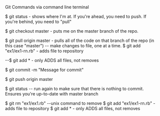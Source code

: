Git Commands via command line terminal

$ git status - shows where I'm at.  If you're ahead, you need to push.  If you're behind, you need to "pull"

$ git checkout master - puts me on the master branch of the repo.

$ git pull origin master - pulls all of the code on that branch of the repo (in this case "master")
-- make changes to file, one at a time.
$ git add "ex1/ex1-rn.rb" - adds file to repository

--$ git add * - only ADDS all files, not removes

$ git commit -m "Message for commit"

$ git push origin master

$ git status -- run again to make sure that there is nothing to commit.  Ensures you're up-to-date with master branch


$ git rm "ex1/ex1.rb"  --unix command to remove
$ git add "ex1/ex1-rn.rb" - adds file to repository
$ git add * - only ADDS all files, not removes
